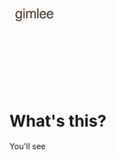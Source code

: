 <svg>
    <g>
        <text font-size="24" fill="#4A3022" font-family="FreeSans" font-weight="100" x="10" text-anchor="start" y="24">gimlee</text>
    </g>
</svg>

# What's this?

You'll see